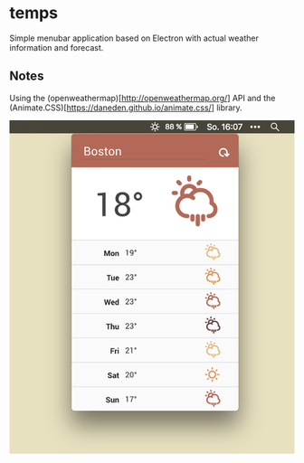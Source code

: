 # temps
Simple menubar application based on Electron with actual weather information and forecast.

## Notes
Using the (openweathermap)[http://openweathermap.org/] API and the (Animate.CSS)[https://daneden.github.io/animate.css/] library.

![App Screenshot](/screenshot.png "App Screenshot")
